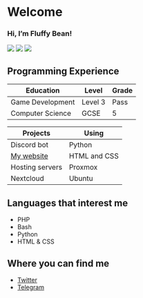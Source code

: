 # Welcome
<p>
  <h3>Hi, I’m Fluffy Bean!</h3>
  <img src="https://github-readme-stats.vercel.app/api/top-langs/?username=Fluffy-Bean&layout=compact&theme=gruvbox&card_width=445&langs_count=10">
  <img src="https://github-readme-stats.vercel.app/api?username=Fluffy-Bean&theme=gruvbox&show_icons=false">
  <img src="https://github-readme-stats.vercel.app/api/wakatime?username=Fluffy_Bean&layout=compact&theme=gruvbox&langs_count=10&show_icons=false">
</p>

## Programming Experience
|Education       |Level  |Grade|
|----------------|-------|-----|
|Game Development|Level 3|Pass |
|Computer Science|GCSE   |5    |

|Projects                                |Using             |
|----------------------------------------|------------------|
|Discord bot                             |Python            |
|[My website](https://gay.fluffybean.gay)|HTML and CSS      |
|Hosting servers                         |Proxmox           |
|Nextcloud                               |Ubuntu            |

## Languages that interest me
- PHP
- Bash
- Python
- HTML & CSS

## Where you can find me
- [Twitter](https://twitter.com/fluffybeanUwU)
- [Telegram](https://t.me/Fluffy_Bean)
